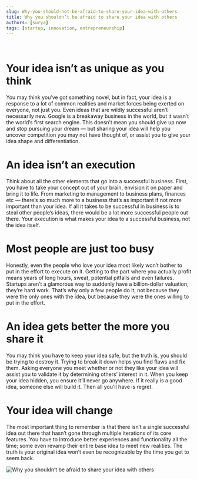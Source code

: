 ```yaml
---
slug: Why-you-should-not-be-afraid-to-share-your-idea-with-others
title: Why you shouldn’t be afraid to share your idea with others
authors: [surya]
tags: [startup, innovation, entrepreneurship]
---
```

<br />

# Your idea isn’t as unique as you think
You may think you’ve got something novel, but in fact, your idea is a response to a lot of common realities and market forces being exerted on everyone, not just you. Even ideas that are wildly successful aren’t necessarily new. Google is a breakaway business in the world, but it wasn’t the world’s first search engine. This doesn’t mean you should give up now and stop pursuing your dream — but sharing your idea will help you uncover competition you may not have thought of, or assist you to give your idea shape and differentiation.

# An idea isn’t an execution
Think about all the other elements that go into a successful business. First, you have to take your concept out of your brain, envision it on paper and bring it to life. From marketing to management to business plans, finances etc — there’s so much more to a business that’s as important if not more important than your idea. If all it takes to be successful in business is to steal other people’s ideas, there would be a lot more successful people out there. Your execution is what makes your idea to a successful business, not the idea itself.

# Most people are just too busy
Honestly, even the people who love your idea most likely won’t bother to put in the effort to execute on it. Getting to the part where you actually profit means years of long hours, sweat, potential pitfalls and even failures. Startups aren’t a glamorous way to suddenly have a billion-dollar valuation, they’re hard work. That’s why only a few people do it, not because they were the only ones with the idea, but because they were the ones willing to put in the effort.

# An idea gets better the more you share it
You may think you have to keep your idea safe, but the truth is, you should be trying to destroy it. Trying to break it down helps you find flaws and fix them. Asking everyone you meet whether or not they like your idea will assist you to validate it by determining others’ interest in it. When you keep your idea hidden, you ensure it’ll never go anywhere. If it really is a good idea, someone else will build it. Then all you’ll have is regret.

# Your idea will change
The most important thing to remember is that there isn’t a single successful idea out there that hasn’t gone through multiple iterations of its core features. You have to introduce better experiences and functionality all the time; some even revamp their entire base idea to meet new realities. The truth is your original idea won’t even be recognizable by the time you get to seem back.

![Why you shouldn’t be afraid to share your idea with others](./Why-should-you-share-with-others.jpeg)

